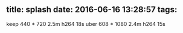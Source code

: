 title: splash
date: 2016-06-16 13:28:57
tags:
---
keep 440 * 720  2.5m h264  18s
uber 608 * 1080 2.4m h264 15s